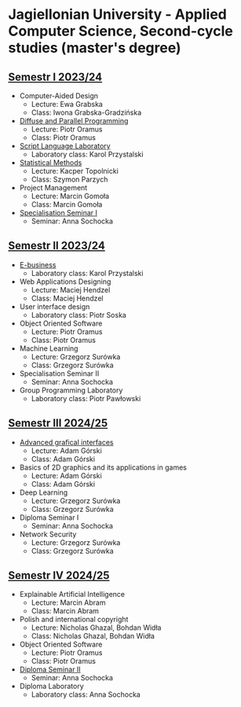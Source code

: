 # Jagiellonian University - Applied Computer Science, Second-cycle studies (master's degree)

## [Semestr I 2023/24](https://github.com/PiotrStoklosa/uj-second-cycle-studies/tree/main/semester%20I)

- Computer-Aided Design
  - Lecture: Ewa Grabska
  - Class: Iwona Grabska-Gradzińska
- [Diffuse and Parallel Programming](https://github.com/PiotrStoklosa/uj-second-cycle-studies/tree/main/semester%20I/diffuse-and-parallel-programming)
  - Lecture: Piotr Oramus
  - Class: Piotr Oramus
- [Script Language Laboratory](https://github.com/PiotrStoklosa/uj-second-cycle-studies/tree/main/semester%20I/script-language-laboratory)
  - Laboratory class: Karol Przystalski
- [Statistical Methods](https://github.com/PiotrStoklosa/uj-second-cycle-studies/tree/main/semester%20I/statistical-methods)
  - Lecture: Kacper Topolnicki
  - Class: Szymon Parzych
- Project Management
  - Lecture: Marcin Gomoła
  - Class: Marcin Gomoła
- [Specialisation Seminar I](https://github.com/PiotrStoklosa/uj-second-cycle-studies/tree/main/semester%20I/specialisation-seminar-I)
  - Seminar: Anna Sochocka

## [Semestr II 2023/24](https://github.com/PiotrStoklosa/uj-second-cycle-studies/tree/main/semester%20II)

- [E-business](https://github.com/PiotrStoklosa/uj-second-cycle-studies/tree/main/semester%20II/e-business)
  - Laboratory class: Karol Przystalski
- Web Applications Designing
  - Lecture: Maciej Hendzel
  - Class: Maciej Hendzel
- User interface design
  - Laboratory class: Piotr Soska
- Object Oriented Software
  - Lecture: Piotr Oramus
  - Class: Piotr Oramus
- Machine Learning
  - Lecture: Grzegorz Surówka
  - Class: Grzegorz Surówka
- Specialisation Seminar II
  - Seminar: Anna Sochocka
- Group Programming Laboratory
  - Laboratory class: Piotr Pawłowski

## [Semestr III 2024/25](https://github.com/PiotrStoklosa/uj-second-cycle-studies/tree/main/semester%20III)

- [Advanced grafical interfaces](https://github.com/PiotrStoklosa/uj-second-cycle-studies/tree/main/semester%20III\advanced-grafical-interfaces)
  - Lecture: Adam Górski
  - Class: Adam Górski
- Basics of 2D graphics and its applications in games
  - Lecture: Adam Górski
  - Class: Adam Górski
- Deep Learning
  - Lecture: Grzegorz Surówka
  - Class: Grzegorz Surówka
- Diploma Seminar I
  - Seminar: Anna Sochocka
- Network Security
  - Lecture: Grzegorz Surówka
  - Class: Grzegorz Surówka

## [Semestr IV 2024/25](https://github.com/PiotrStoklosa/uj-second-cycle-studies/tree/main/semester%20IV)

- Explainable Artificial Intelligence
  - Lecture: Marcin Abram
  - Class: Marcin Abram
- Polish and international copyright
  - Lecture: Nicholas Ghazal, Bohdan Widła
  - Class: Nicholas Ghazal, Bohdan Widła
- Object Oriented Software
  - Lecture: Piotr Oramus
  - Class: Piotr Oramus
- [Diploma Seminar II](https://github.com/PiotrStoklosa/uj-second-cycle-studies/tree/main/semester%20IV/diploma-seminar-II)
  - Seminar: Anna Sochocka
- Diploma Laboratory
  - Laboratory class: Anna Sochocka
